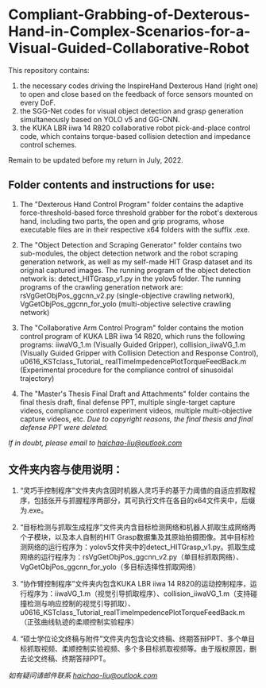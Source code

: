 # Compliant-Grabbing-of-Dexterous-Hand-in-Complex-Scenarios-for-a-Visual-Guided-Collaborative-Robot
This repository contains: 
1. the necessary codes driving the InspireHand Dexterous Hand (right one) to open and close based on the feedback of force sensors mounted on every DoF.
2. the SGG-Net codes for visual object detection and grasp generation simultaneously based on YOLO v5 and GG-CNN.
3. the KUKA LBR iiwa 14 R820 collaborative robot pick-and-place control code, which contains torque-based collision detection and impedance control schemes.

Remain to be updated before my return in July, 2022.

## Folder contents and instructions for use:

1. The "Dexterous Hand Control Program" folder contains the adaptive force-threshold-based force threshold grabber for the robot's dexterous hand, including two parts, the open and grip programs, whose executable files are in their respective x64 folders with the suffix .exe.

2. The "Object Detection and Scraping Generator" folder contains two sub-modules, the object detection network and the robot scraping generation network, as well as my self-made HIT Grasp dataset and its original captured images. The running program of the object detection network is: detect_HITGrasp_v1.py in the yolov5 folder. The running programs of the crawling generation network are: rsVgGetObjPos_ggcnn_v2.py (single-objective crawling network), VgGetObjPos_ggcnn_for_yolo (multi-objective selective crawling network)

3. The "Collaborative Arm Control Program" folder contains the motion control program of KUKA LBR iiwa 14 R820, which runs the following programs: iiwaVG_1.m (Visually Guided Gripper), collision_iiwaVG_1.m (Visually Guided Gripper with Collision Detection and Response Control), u0616_KSTclass_Tutorial_ realTimeImpedencePlotTorqueFeedBack.m (Experimental procedure for the compliance control of sinusoidal trajectory)

4. The "Master's Thesis Final Draft and Attachments" folder contains the final thesis draft, final defense PPT, multiple single-target capture videos, compliance control experiment videos, multiple multi-objective capture videos, etc. *Due to copyright reasons, the final thesis and final defense PPT were deleted.*

*If in doubt, please email to haichao-liu@outlook.com*

## 文件夹内容与使用说明：

1. “灵巧手控制程序”文件夹内含因时机器人灵巧手的基于力阈值的自适应抓取程序，包括张开与抓握程序两部分，其可执行文件在各自的x64文件夹中，后缀为.exe。

2. “目标检测与抓取生成程序”文件夹内含目标检测网络和机器人抓取生成网络两个子模块，以及本人自制的HIT Grasp数据集及其原始拍摄图像。其中目标检测网络的运行程序为：yolov5文件夹中的detect_HITGrasp_v1.py。抓取生成网络的运行程序为：rsVgGetObjPos_ggcnn_v2.py（单目标抓取网络）、VgGetObjPos_ggcnn_for_yolo（多目标选择性抓取网络）

3. “协作臂控制程序”文件夹内包含KUKA LBR iiwa 14 R820的运动控制程序，运行程序为：iiwaVG_1.m（视觉引导抓取程序）、collision_iiwaVG_1.m（支持碰撞检测与响应控制的视觉引导抓取）、u0616_KSTclass_Tutorial_realTimeImpedencePlotTorqueFeedBack.m（正弦曲线轨迹的柔顺控制实验程序）

4. “硕士学位论文终稿与附件”文件夹内包含论文终稿、终期答辩PPT、多个单目标抓取视频、柔顺控制实验视频、多个多目标抓取视频等。由于版权原因，删去论文终稿、终期答辩PPT。

*如有疑问请邮件联系 haichao-liu@outlook.com*
